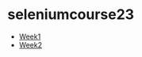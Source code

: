 # seleniumcourse23


- [Week1](https://github.com/KusumaUK/seleniumcourse23/tree/main/src/main/java/week1)
- [Week2](https://github.com/KusumaUK/seleniumcourse23/tree/main/src/main/java/week2)

